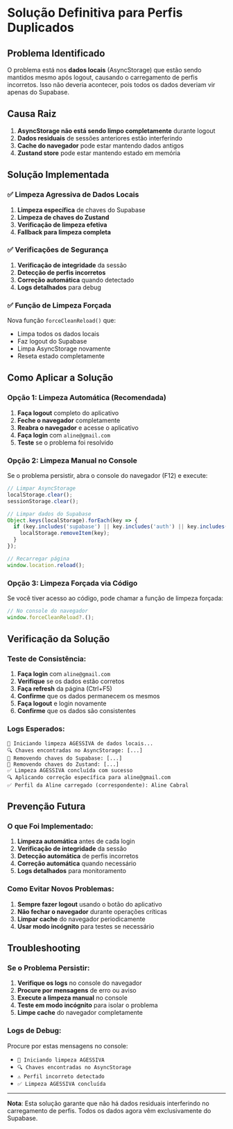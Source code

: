 # Solução Definitiva para Perfis Duplicados

## Problema Identificado

O problema está nos **dados locais** (AsyncStorage) que estão sendo mantidos mesmo após logout, causando o carregamento de perfis incorretos. Isso não deveria acontecer, pois todos os dados deveriam vir apenas do Supabase.

## Causa Raiz

1. **AsyncStorage não está sendo limpo completamente** durante logout
2. **Dados residuais** de sessões anteriores estão interferindo
3. **Cache do navegador** pode estar mantendo dados antigos
4. **Zustand store** pode estar mantendo estado em memória

## Solução Implementada

### ✅ **Limpeza Agressiva de Dados Locais**

1. **Limpeza específica** de chaves do Supabase
2. **Limpeza de chaves do Zustand**
3. **Verificação de limpeza efetiva**
4. **Fallback para limpeza completa**

### ✅ **Verificações de Segurança**

1. **Verificação de integridade** da sessão
2. **Detecção de perfis incorretos**
3. **Correção automática** quando detectado
4. **Logs detalhados** para debug

### ✅ **Função de Limpeza Forçada**

Nova função `forceCleanReload()` que:
- Limpa todos os dados locais
- Faz logout do Supabase
- Limpa AsyncStorage novamente
- Reseta estado completamente

## Como Aplicar a Solução

### **Opção 1: Limpeza Automática (Recomendada)**

1. **Faça logout** completo do aplicativo
2. **Feche o navegador** completamente
3. **Reabra o navegador** e acesse o aplicativo
4. **Faça login** com `aline@gmail.com`
5. **Teste** se o problema foi resolvido

### **Opção 2: Limpeza Manual no Console**

Se o problema persistir, abra o console do navegador (F12) e execute:

```javascript
// Limpar AsyncStorage
localStorage.clear();
sessionStorage.clear();

// Limpar dados do Supabase
Object.keys(localStorage).forEach(key => {
  if (key.includes('supabase') || key.includes('auth') || key.includes('sb-')) {
    localStorage.removeItem(key);
  }
});

// Recarregar página
window.location.reload();
```

### **Opção 3: Limpeza Forçada via Código**

Se você tiver acesso ao código, pode chamar a função de limpeza forçada:

```typescript
// No console do navegador
window.forceCleanReload?.();
```

## Verificação da Solução

### **Teste de Consistência:**

1. **Faça login** com `aline@gmail.com`
2. **Verifique** se os dados estão corretos
3. **Faça refresh** da página (Ctrl+F5)
4. **Confirme** que os dados permanecem os mesmos
5. **Faça logout** e login novamente
6. **Confirme** que os dados são consistentes

### **Logs Esperados:**

```
🧹 Iniciando limpeza AGESSIVA de dados locais...
🔍 Chaves encontradas no AsyncStorage: [...]
🧹 Removendo chaves do Supabase: [...]
🧹 Removendo chaves do Zustand: [...]
✅ Limpeza AGESSIVA concluída com sucesso
🔍 Aplicando correção específica para aline@gmail.com
✅ Perfil da Aline carregado (correspondente): Aline Cabral
```

## Prevenção Futura

### **O que Foi Implementado:**

1. **Limpeza automática** antes de cada login
2. **Verificação de integridade** da sessão
3. **Detecção automática** de perfis incorretos
4. **Correção automática** quando necessário
5. **Logs detalhados** para monitoramento

### **Como Evitar Novos Problemas:**

1. **Sempre fazer logout** usando o botão do aplicativo
2. **Não fechar o navegador** durante operações críticas
3. **Limpar cache** do navegador periodicamente
4. **Usar modo incógnito** para testes se necessário

## Troubleshooting

### **Se o Problema Persistir:**

1. **Verifique os logs** no console do navegador
2. **Procure por mensagens** de erro ou aviso
3. **Execute a limpeza manual** no console
4. **Teste em modo incógnito** para isolar o problema
5. **Limpe cache** do navegador completamente

### **Logs de Debug:**

Procure por estas mensagens no console:
- `🧹 Iniciando limpeza AGESSIVA`
- `🔍 Chaves encontradas no AsyncStorage`
- `⚠️ Perfil incorreto detectado`
- `✅ Limpeza AGESSIVA concluída`

---

**Nota**: Esta solução garante que não há dados residuais interferindo no carregamento de perfis. Todos os dados agora vêm exclusivamente do Supabase.

